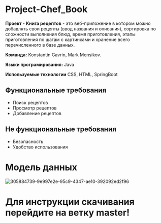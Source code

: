 # Project-Chef_Book

**Проект - Книга рецептов** - это веб-приложение в котором можно добавлять свои рецепты (ввод названия и описания), сортировка по сложности выполнения блюд, время приготовления, этапы приготовления по шагам с картинками и хранение всего перечисленного в базе данных.

**Команда:** Konstantin Gavrin, Mark Mensikov.

**Языки програмирования:** Java

**Используемые технологии** CSS, HTML,  SpringBoot

## Функциональные требования
- Поиск рецептов
- Просмотр рецептов
- Добавление рецептов

## Не функциональные требования
- Безопасность
- Удобство использования

# Модель данных

![305884739-9e997e2e-95c9-4347-ae10-392092ed2f96](https://github.com/Konstantin-Gavrin/Project-Chef_Book/assets/131643290/7fd0a587-f0a8-4d1c-991a-03b1cba52c83)


# Для инструкции скачивания перейдите на ветку master!
